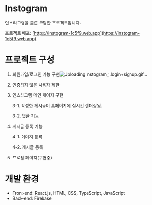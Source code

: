 # Instogram

인스타그램을 클론 코딩한 프로젝트입니다.


프로젝트 배포: [https://instogram-1c5f9.web.app](https://instogram-1c5f9.web.app)


# 프로젝트 구성

1. 회원가입/로그인 기능 구현![Uploading instogram_1.login+signup.gif…]()

2. 인증되지 않은 사용자 제한
3. 인스타그램 메인 페이지 구현

   3-1. 작성한 게시글이 홈페이지에 실시간 렌더링됨.

   3-2. 댓글 기능

5. 게시글 등록 기능

   4-1. 이미지 등록

   4-2. 게시글 등록

6. 프로필 페이지(구현중)
   

# 개발 환경

+ Front-end: React.js, HTML, CSS, TypeScript, JavaScript 
+ Back-end: Firebase
